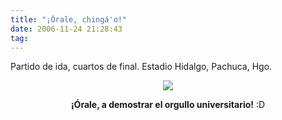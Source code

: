 ```yaml
---
title: "¡Órale, chingá'o!"
date: 2006-11-24 21:28:43
tag: 
---
```

Partido de ida, cuartos de final. Estadio Hidalgo, Pachuca, Hgo.

<p align="center"><a target="_blank" href="http://www.mediotiempo.com/fmf/primera/apertura_2006/previo.php?id_partido=11154/esta"><img src="http://www.mediotiempo.com/inc/img/top_secundaria_1/IZQUIERDA2.jpg"/></a></p>
<p align="center"><strong>¡Órale, a demostrar el orgullo universitario!</strong> :D </p>
